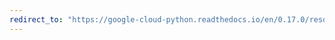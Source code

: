 ```yaml
---
redirect_to: "https://google-cloud-python.readthedocs.io/en/0.17.0/resource-manager-client.html"
---
```

